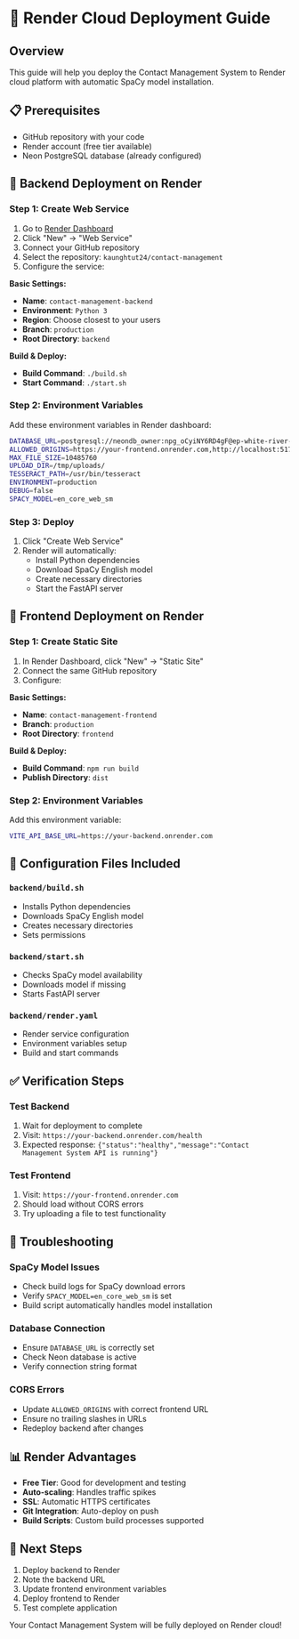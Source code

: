 # 🚀 Render Cloud Deployment Guide

## Overview

This guide will help you deploy the Contact Management System to Render cloud platform with automatic SpaCy model installation.

## 📋 Prerequisites

- GitHub repository with your code
- Render account (free tier available)
- Neon PostgreSQL database (already configured)

## 🔧 Backend Deployment on Render

### Step 1: Create Web Service

1. Go to [Render Dashboard](https://dashboard.render.com/)
2. Click "New" → "Web Service"
3. Connect your GitHub repository
4. Select the repository: `kaunghtut24/contact-management`
5. Configure the service:

**Basic Settings:**
- **Name**: `contact-management-backend`
- **Environment**: `Python 3`
- **Region**: Choose closest to your users
- **Branch**: `production`
- **Root Directory**: `backend`

**Build & Deploy:**
- **Build Command**: `./build.sh`
- **Start Command**: `./start.sh`

### Step 2: Environment Variables

Add these environment variables in Render dashboard:

```bash
DATABASE_URL=postgresql://neondb_owner:npg_oCyiNY6RD4gF@ep-white-river-a8irxian-pooler.eastus2.azure.neon.tech/neondb?sslmode=require
ALLOWED_ORIGINS=https://your-frontend.onrender.com,http://localhost:5173
MAX_FILE_SIZE=10485760
UPLOAD_DIR=/tmp/uploads/
TESSERACT_PATH=/usr/bin/tesseract
ENVIRONMENT=production
DEBUG=false
SPACY_MODEL=en_core_web_sm
```

### Step 3: Deploy

1. Click "Create Web Service"
2. Render will automatically:
   - Install Python dependencies
   - Download SpaCy English model
   - Create necessary directories
   - Start the FastAPI server

## 🎨 Frontend Deployment on Render

### Step 1: Create Static Site

1. In Render Dashboard, click "New" → "Static Site"
2. Connect the same GitHub repository
3. Configure:

**Basic Settings:**
- **Name**: `contact-management-frontend`
- **Branch**: `production`
- **Root Directory**: `frontend`

**Build & Deploy:**
- **Build Command**: `npm run build`
- **Publish Directory**: `dist`

### Step 2: Environment Variables

Add this environment variable:

```bash
VITE_API_BASE_URL=https://your-backend.onrender.com
```

## 🔗 Configuration Files Included

### `backend/build.sh`
- Installs Python dependencies
- Downloads SpaCy English model
- Creates necessary directories
- Sets permissions

### `backend/start.sh`
- Checks SpaCy model availability
- Downloads model if missing
- Starts FastAPI server

### `backend/render.yaml`
- Render service configuration
- Environment variables setup
- Build and start commands

## ✅ Verification Steps

### Test Backend
1. Wait for deployment to complete
2. Visit: `https://your-backend.onrender.com/health`
3. Expected response: `{"status":"healthy","message":"Contact Management System API is running"}`

### Test Frontend
1. Visit: `https://your-frontend.onrender.com`
2. Should load without CORS errors
3. Try uploading a file to test functionality

## 🐛 Troubleshooting

### SpaCy Model Issues
- Check build logs for SpaCy download errors
- Verify `SPACY_MODEL=en_core_web_sm` is set
- Build script automatically handles model installation

### Database Connection
- Ensure `DATABASE_URL` is correctly set
- Check Neon database is active
- Verify connection string format

### CORS Errors
- Update `ALLOWED_ORIGINS` with correct frontend URL
- Ensure no trailing slashes in URLs
- Redeploy backend after changes

## 📊 Render Advantages

- **Free Tier**: Good for development and testing
- **Auto-scaling**: Handles traffic spikes
- **SSL**: Automatic HTTPS certificates
- **Git Integration**: Auto-deploy on push
- **Build Scripts**: Custom build processes supported

## 🎯 Next Steps

1. Deploy backend to Render
2. Note the backend URL
3. Update frontend environment variables
4. Deploy frontend to Render
5. Test complete application

Your Contact Management System will be fully deployed on Render cloud!

